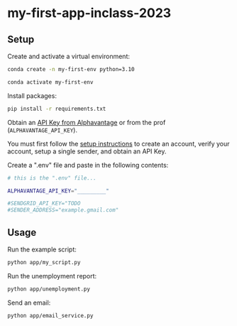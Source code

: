 # my-first-app-inclass-2023

## Setup

Create and activate a virtual environment:

```sh
conda create -n my-first-env python=3.10

conda activate my-first-env
```

Install packages:
```sh
pip install -r requirements.txt
```

Obtain an [API Key from Alphavantage](https://www.alphavantage.co/support/#api-key) or from the prof (`ALPHAVANTAGE_API_KEY`).

You must first follow the [setup instructions](https://github.com/prof-rossetti/intro-to-python/blob/main/notes/python/packages/sendgrid.md) to create an account, verify your account, setup a single sender, and obtain an API Key.

Create a ".env" file and paste in the following contents:

```sh
# this is the ".env" file...

ALPHAVANTAGE_API_KEY="_________"

#SENDGRID_API_KEY="TODO
#SENDER_ADDRESS="example.gmail.com"
```


## Usage

Run the example script:

```sh
python app/my_script.py

```

Run the unemployment report:

```sh
python app/unemployment.py
```

Send an email: 
```sh
python app/email_service.py
```